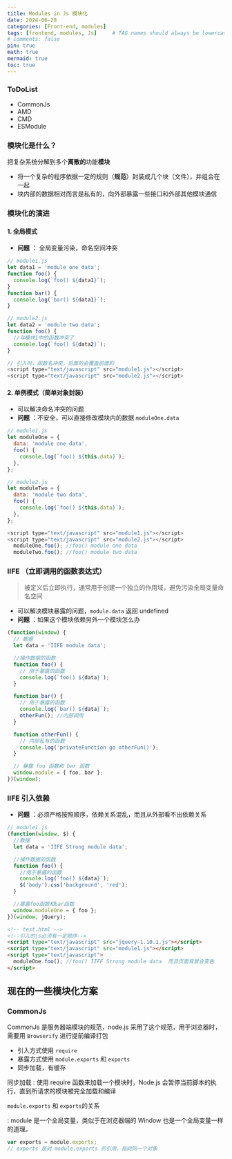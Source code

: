 ```yaml
---
title: Modules in Js 模块化
date: 2024-06-28
categories: [Front-end, modules]
tags: [frontend, modules, Js]     # TAG names should always be lowercase
# comments: false 
pin: true
math: true
mermaid: true
toc: true
---
```


### ToDoList
 
- CommonJs
- AMD
- CMD
- ESModule


### 模块化是什么？
把复杂系统分解到多个**离散的**功能**模块**

- 将一个复杂的程序依据一定的规则（**规范**）封装成几个块（文件），并组合在一起
- 块内部的数据相对而言是私有的，向外部暴露一些接口和外部其他模块通信

### 模块化的演进

#### 1. 全局模式

- **问题** ： 全局变量污染，命名空间冲突

```javascript
// module1.js
let data1 = 'module one data';
function foo() {
  console.log(`foo() ${data1}`);
}
function bar() {
  console.log(`bar() ${data1}`);
}

// module2.js
let data2 = 'module two data';
function foo() {
  //与模块1中的函数冲突了
  console.log(`foo() ${data2}`);
}

// 引入时，函数名冲突，后面的会覆盖前面的
<script type="text/javascript" src="module1.js"></script>
<script type="text/javascript" src="module2.js"></script>
```

#### 2. 单例模式（简单对象封装）

- 可以解决命名冲突的问题
- **问题** ：不安全，可以直接修改模块内的数据 `moduleOne.data`
  
```javascript
// module1.js
let moduleOne = {
  data: 'module one data',
  foo() {
    console.log(`foo() ${this.data}`);
  },
};

// module2.js
let moduleTwo = {
  data: 'module two data',
  foo() {
    console.log(`foo() ${this.data}`);
  },
};

<script type="text/javascript" src="module1.js"></script>
<script type="text/javascript" src="module2.js"></script>
  moduleOne.foo(); //foo() module one data
  moduleTwo.foo(); //foo() module two data
```

### IIFE （立即调用的函数表达式）

> 被定义后立即执行，通常用于创建一个独立的作用域，避免污染全局变量命名空间

- 可以解决模块暴露的问题，`module.data` 返回 undefined
- **问题** ：如果这个模块依赖另外一个模块怎么办

```javascript
(function(window) {
  // 数据
  let data = 'IIFE module data';

  //操作数据的函数
  function foo() {
    // 用于暴露的函数
    console.log(`foo() ${data}`);
  }

  function bar() {
    // 用于暴露的函数
    console.log(`bar() ${data}`);
    otherFun(); //内部调用
  }

  function otherFun() {
    // 内部私有的函数
    console.log('privateFunction go otherFun()');
  }

  // 暴露 foo 函数和 bar 函数
  window.module = { foo, bar };
})(window);
```

### IIFE 引入依赖

- **问题** ：必须严格按照顺序，依赖关系混乱，而且从外部看不出依赖关系

```javascript
// module1.js
(function(window, $) {
  //数据
  let data = 'IIFE Strong module data';

  //操作数据的函数
  function foo() {
    //用于暴露的函数
    console.log(`foo() ${data}`);
    $('body').css('background', 'red');
  }

  //暴露foo函数和bar函数
  window.moduleOne = { foo };
})(window, jQuery);
```

```html
<!-- test.html -->
<!--引入的js必须有一定顺序-->
<script type="text/javascript" src="jquery-1.10.1.js"></script>
<script type="text/javascript" src="module1.js"></script>
<script type="text/javascript">
  moduleOne.foo(); //foo() IIFE Strong module data  而且页面背景会变色
</script>
```

## 现在的一些模块化方案

### CommonJs
CommonJs 是服务器端模块的规范，node.js 采用了这个规范，用于浏览器时，需要用 `Browserify` 进行提前编译打包

- 引入方式使用 `require`
- 暴露方式使用 `module.exports` 和 `exports`
- 同步加载，有缓存

同步加载
: 使用 require 函数来加载一个模块时，Node.js 会暂停当前脚本的执行，直到所请求的模块被完全加载和编译

`module.exports` 和 `exports`的关系

: module 是一个全局变量，类似于在浏览器端的 Window 也是一个全局变量一样的道理。

```javascript
var exports = module.exports;
// exports 是对 module.exports 的引用，指向同一个对象
```